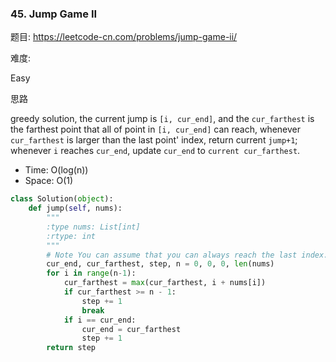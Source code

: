 ### 45. Jump Game II

题目:
<https://leetcode-cn.com/problems/jump-game-ii/>


难度:

Easy


思路

greedy solution, the current jump is ```[i, cur_end]```, and the ```cur_farthest``` is the farthest point 
that all of point in ```[i, cur_end]``` can reach, whenever ```cur_farthest``` is larger than the last point' index, 
return current ```jump+1```; whenever ```i``` reaches ```cur_end```, update ```cur_end``` to ```current cur_farthest```.
- Time: O(log(n))
- Space: O(1)

```python
class Solution(object):
    def jump(self, nums):
        """
        :type nums: List[int]
        :rtype: int
        """
        # Note You can assume that you can always reach the last index.
        cur_end, cur_farthest, step, n = 0, 0, 0, len(nums)
        for i in range(n-1):
            cur_farthest = max(cur_farthest, i + nums[i])
            if cur_farthest >= n - 1:
                step += 1
                break
            if i == cur_end:
                cur_end = cur_farthest
                step += 1
        return step

            
        
```


